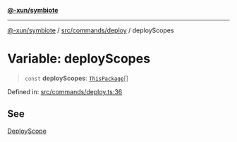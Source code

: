 [**@-xun/symbiote**](../../../../README.md)

***

[@-xun/symbiote](../../../../README.md) / [src/commands/deploy](../README.md) / deployScopes

# Variable: deployScopes

> `const` **deployScopes**: [`ThisPackage`](../../../configure/enumerations/ThisPackageGlobalScope.md#thispackage)[]

Defined in: [src/commands/deploy.ts:36](https://github.com/Xunnamius/symbiote/blob/421daaf5e320e2f5d7cb32f23e410fefd48b6891/src/commands/deploy.ts#L36)

## See

[DeployScope](../../../configure/enumerations/ThisPackageGlobalScope.md)
